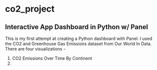 # co2_project
## Interactive App Dashboard in Python w/ Panel
This is my first attempt at creating a Python dashboard with Panel. I used the CO2 and Greenhouse Gas Emissions dataset from Our World In Data. There are four visualizations - 
  1. CO2 Emissions Over Time By Continent
  2. 

